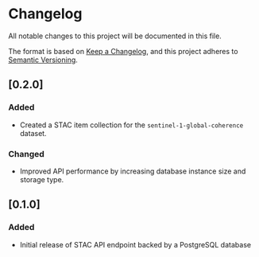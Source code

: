 # Changelog
All notable changes to this project will be documented in this file.

The format is based on [Keep a Changelog](https://keepachangelog.com/en/1.0.0/),
and this project adheres to [Semantic Versioning](https://semver.org/spec/v2.0.0.html).

## [0.2.0]
### Added
- Created a STAC item collection for the `sentinel-1-global-coherence` dataset.
### Changed
- Improved API performance by increasing database instance size and storage type.

## [0.1.0]
### Added
- Initial release of STAC API endpoint backed by a PostgreSQL database
